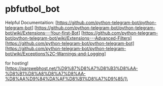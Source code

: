 # pbfutbol_bot
 
Helpful Documentaition:
[https://github.com/python-telegram-bot/python-telegram-bot]
[https://github.com/python-telegram-bot/python-telegram-bot/wiki/Extensions---Your-first-Bot]
[https://github.com/python-telegram-bot/python-telegram-bot/wiki/Extensions---Advanced-Filters]
[https://github.com/python-telegram-bot/python-telegram-bot]
[https://github.com/python-telegram-bot/python-telegram-bot/wiki/Exceptions%2C-Warnings-and-Logging]


for hosting!
[https://parswebhost.net/%D9%87%D8%A7%D8%B3%D8%AA-%D8%B1%D8%A8%D8%A7%D8%AA-%D8%AA%D9%84%DA%AF%D8%B1%D8%A7%D9%85/]\